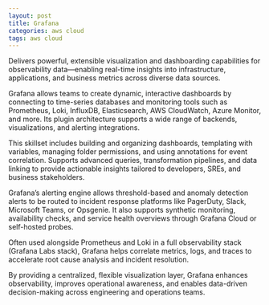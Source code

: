 ```yaml
---
layout: post
title: Grafana
categories: aws cloud
tags: aws cloud
---
```


Delivers powerful, extensible visualization and dashboarding capabilities for observability data—enabling real-time insights into infrastructure, applications, and business metrics across diverse data sources.

<!--more-->
Grafana allows teams to create dynamic, interactive dashboards by connecting to time-series databases and monitoring tools such as Prometheus, Loki, InfluxDB, Elasticsearch, AWS CloudWatch, Azure Monitor, and more. Its plugin architecture supports a wide range of backends, visualizations, and alerting integrations.

This skillset includes building and organizing dashboards, templating with variables, managing folder permissions, and using annotations for event correlation. Supports advanced queries, transformation pipelines, and data linking to provide actionable insights tailored to developers, SREs, and business stakeholders.

Grafana’s alerting engine allows threshold-based and anomaly detection alerts to be routed to incident response platforms like PagerDuty, Slack, Microsoft Teams, or Opsgenie. It also supports synthetic monitoring, availability checks, and service health overviews through Grafana Cloud or self-hosted probes.

Often used alongside Prometheus and Loki in a full observability stack (Grafana Labs stack), Grafana helps correlate metrics, logs, and traces to accelerate root cause analysis and incident resolution.

By providing a centralized, flexible visualization layer, Grafana enhances observability, improves operational awareness, and enables data-driven decision-making across engineering and operations teams.